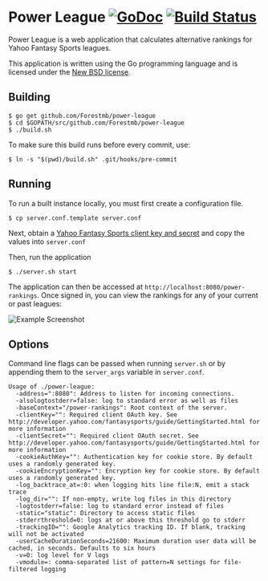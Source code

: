 # Power League [![GoDoc](https://godoc.org/github.com/Forestmb/power-league?status.png)](https://godoc.org/github.com/Forestmb/power-league) [![Build Status](https://travis-ci.org/Forestmb/power-league.png?branch=master)](https://travis-ci.org/Forestmb/power-league) #

Power League is a web application that calculates alternative rankings for
Yahoo Fantasy Sports leagues.

This application is written using the Go programming language and is licensed
under the [New BSD license](
https://github.com/Forestmb/power-league/blob/master/LICENSE).

## Building ##

    $ go get github.com/Forestmb/power-league
    $ cd $GOPATH/src/github.com/Forestmb/power-league
    $ ./build.sh

To make sure this build runs before every commit, use:

    $ ln -s "$(pwd)/build.sh" .git/hooks/pre-commit

## Running ##

To run a built instance locally, you must first create a configuration file.

    $ cp server.conf.template server.conf

Next, obtain a [Yahoo Fantasy Sports client key and secret](
http://developer.yahoo.com/fantasysports/guide/GettingStarted.html) and copy
the values into `server.conf`

Then, run the application

    $ ./server.sh start

The application can then be accessed at `http://localhost:8080/power-rankings`.
Once signed in, you can view the rankings for any of your current or past leagues:

![Example Screenshot](https://raw.github.com/Forestmb/power-league/master/doc/screenshots/rankings.png)

## Options ##

Command line flags can be passed when running `server.sh` or by appending them
to the `server_args` variable in `server.conf`.

    Usage of ./power-league:
      -address=":8080": Address to listen for incoming connections.
      -alsologtostderr=false: log to standard error as well as files
      -baseContext="/power-rankings": Root context of the server.
      -clientKey="": Required client OAuth key. See http://developer.yahoo.com/fantasysports/guide/GettingStarted.html for more information
      -clientSecret="": Required client OAuth secret. See http://developer.yahoo.com/fantasysports/guide/GettingStarted.html for more information
      -cookieAuthKey="": Authentication key for cookie store. By default uses a randomly generated key.
      -cookieEncryptionKey="": Encryption key for cookie store. By default uses a randomly generated key.
      -log_backtrace_at=:0: when logging hits line file:N, emit a stack trace
      -log_dir="": If non-empty, write log files in this directory
      -logtostderr=false: log to standard error instead of files
      -static="static": Directory to access static files
      -stderrthreshold=0: logs at or above this threshold go to stderr
      -trackingID="": Google Analytics tracking ID. If blank, tracking will not be activated
      -userCacheDurationSeconds=21600: Maximum duration user data will be cached, in seconds. Defaults to six hours
      -v=0: log level for V logs
      -vmodule=: comma-separated list of pattern=N settings for file-filtered logging
